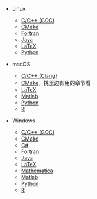 - Linux

  - [C/C++ (GCC)](https://zhuanlan.zhihu.com/p/394595507)
  - [CMake](https://zhuanlan.zhihu.com/p/148718585)
  - [Fortran](https://blog.csdn.net/qq_36529483/article/details/125607807)
  - [Java](https://blog.csdn.net/weixin_44765402/article/details/109287599)
  - [LaTeX](https://zhuanlan.zhihu.com/p/136209984)
  - [Python](https://blog.csdn.net/Pretendness/article/details/78445834)

- macOS

  - [C/C++ (Clang)](https://zhuanlan.zhihu.com/p/348111473)
  - [CMake](https://zhuanlan.zhihu.com/p/571934657)，挑里边有用的章节看
  - [LaTeX](https://zhouyuqian.com/2020/12/09/TexOnVsCode/)
  - [Matlab](https://zhuanlan.zhihu.com/p/257625690)
  - [Python](https://www.jianshu.com/p/f86d12bd6e8d)
  - [R](https://zhuanlan.zhihu.com/p/262047644)

- Windows

  - [C/C++ (GCC)](https://zhuanlan.zhihu.com/p/130711420)
  - [CMake](https://zhuanlan.zhihu.com/p/370211322)
  - [C#](https://zhuanlan.zhihu.com/p/362149801)
  - [Fortran](https://zhuanlan.zhihu.com/p/133302241)
  - [Java](https://www.zhihu.com/question/278838022)
  - [LaTeX](https://zhuanlan.zhihu.com/p/38178015)
  - [Mathematica](https://zhuanlan.zhihu.com/p/438701709)
  - [Matlab](https://zhuanlan.zhihu.com/p/395486395)
  - [Python](https://zhuanlan.zhihu.com/p/31417084)
  - [R](https://zhuanlan.zhihu.com/p/129051737)
